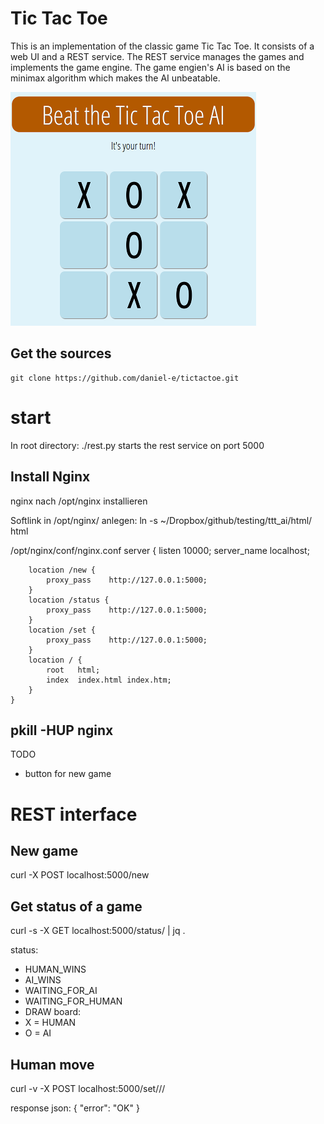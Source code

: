 # Tic Tac Toe

This is an implementation of the classic game Tic Tac Toe. It consists of a web UI and a REST service. The REST service manages the games and implements the game engine. The game engien's AI is based on the minimax algorithm which makes the AI unbeatable.

![tic tac toe screenshot](screenshot.png)

## Get the sources

```
git clone https://github.com/daniel-e/tictactoe.git
```

# start
In root directory: ./rest.py
starts the rest service on port 5000

## Install Nginx
nginx nach /opt/nginx installieren

Softlink in /opt/nginx/ anlegen:
ln -s ~/Dropbox/github/testing/ttt_ai/html/ html

/opt/nginx/conf/nginx.conf
    server {
        listen       10000;
        server_name  localhost;

        location /new {
            proxy_pass    http://127.0.0.1:5000;
        }
        location /status {
            proxy_pass    http://127.0.0.1:5000;
        }
        location /set {
            proxy_pass    http://127.0.0.1:5000;
        }
        location / {
            root   html;
            index  index.html index.htm;
        }
    }

pkill -HUP nginx
------------------------------------------------------------------------------

TODO
* button for new game

# REST interface

## New game
curl -X POST localhost:5000/new

## Get status of a game
curl -s -X GET localhost:5000/status/<uid> | jq .

status:
* HUMAN_WINS
* AI_WINS
* WAITING_FOR_AI
* WAITING_FOR_HUMAN
* DRAW
board:
* X = HUMAN
* O = AI

## Human move
curl -v -X POST localhost:5000/set/<ui>/<x>/<y>

response json:
{
  "error": "OK"
}
